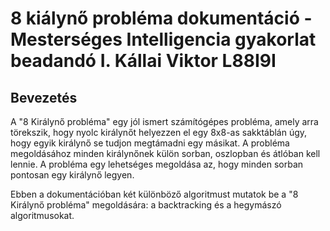 # 8 kiálynő probléma dokumentáció - Mesterséges Intelligencia gyakorlat beadandó I. Kállai Viktor L88I9I

## Bevezetés

A "8 Királynő probléma" egy jól ismert számítógépes probléma, amely arra törekszik, hogy nyolc királynőt helyezzen el egy 8x8-as sakktáblán úgy, hogy egyik királynő se tudjon megtámadni egy másikat. A probléma megoldásához minden királynőnek külön sorban, oszlopban és átlóban kell lennie. A probléma egy lehetséges megoldása az, hogy minden sorban pontosan egy királynő legyen.

Ebben a dokumentációban két különböző algoritmust mutatok be a "8 Királynő probléma" megoldására: a backtracking és a hegymászó algoritmusokat.
